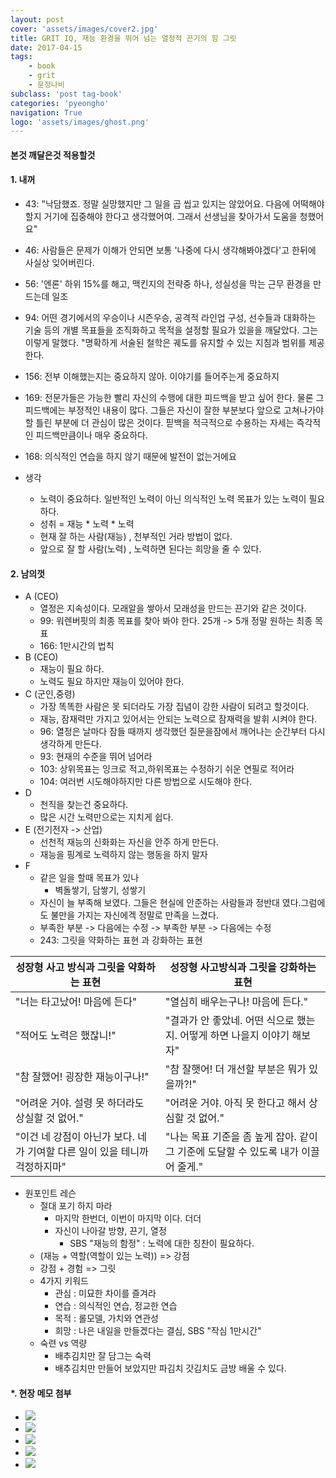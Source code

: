 ```yaml
---
layout: post
cover: 'assets/images/cover2.jpg'
title: GRIT IQ, 재능 환경을 뛰어 넘는 열정적 끈기의 힘 그릿
date: 2017-04-15
tags: 
    - book
    - grit
    - 문정나비
subclass: 'post tag-book'
categories: 'pyeongho'
navigation: True
logo: 'assets/images/ghost.png'    
---
```


#### 본것 깨달은것 적용할것

#### 1. 내꺼 
  - 43: "낙담했죠. 정말 실망했지만 그 일을 곱 씹고 있지는 않았어요. 다음에 어떡해야 할지 거기에 집중해야 한다고 생각했어여. 그래서 선생님을 찾아가서 도움을 청했어요"
  - 46: 사람들은 문제가 이해가 안되면 보통 '나중에 다시 생각해봐야겠다'고 한뒤에 사실상 잊어버린다.
  - 56: '엔론' 하위 15%를 해고, 맥킨지의 전략중 하나, 성실성을 막는 근무 환경을 만드는데 일조
  - 94: 어떤 경기에서의 우승이나 시즌우승, 공격적 라인업 구성, 선수들과 대화하는 기술 등의 개별 목표들을 조직화하고 목적을 설정할 필요가 있을을 깨달았다. 그는 이렇게 말했다. "명확하게 서술된 철학은 궤도를 유지할 수 있는 지침과 범위를 제공한다.
  - 156: 전부 이해했는지는 중요하지 않아. 이야기를 들어주는게 중요하지
  - 169: 전문가들은 가능한 빨리 자신의 수행에 대한 피드백을 받고 싶어 한다. 물론 그 피드백에는 부정적인 내용이 많다. 그들은 자신이 잘한 부분보다 앞으로 고쳐나가야 할 틀린 부분에 더 관심이 많은 것이다. 핃백을 적극적으로 수용하는 자세는 즉각적인 피드백만큼이나 매우 중요하다.
  - 168: 의식적인 연습을 하지 않기 때문에 발전이 없는거에요
  
  - 생각
    - 노력이 중요하다. 일반적인 노력이 아닌 의식적인 노력 목표가 있는 노력이 필요하다.
    - 성취 = 재능 * 노력 * 노력 
    - 현재 잘 하는 사람(재능) , 천부적인 거라 방법이 없다.
    - 앞으로 잘 할 사람(노력) , 노력하면 된다는 희망을 줄 수 있다.

#### 2. 남의껏
  - A (CEO) 
    - 열정은 지속성이다. 모래알을 쌓아서 모래성을 만드는 끈기와 같은 것이다.
    - 99: 워렌버핏의 최종 목표를 찾아 봐야 한다. 25개 -> 5개 정말 원하는 최종 목표
    - 166: 1만시간의 법칙 
  - B (CEO)
    - 재능이 필요 하다.
    - 노력도 필요 하지만 재능이 있어야 한다.
  - C (군인,중령)
    - 가장 똑똑한 사람은 못 되더라도 가장 집념이 강한 사람이 되려고 할것이다.
    - 재능, 잠재력만 가지고 있어서는 안되는 노력으로 잠재력을 발휘 시켜야 한다.
    - 96: 열정은 날마다 잠들 때까지 생각했던 질문을잠에서 깨어나는 순간부터 다시 생각하게 만든다.
    - 93: 현재의 수준을 뛰어 넘어라 
    - 103: 상위목표는 잉크로 적고,하위목표는 수정하기 쉬운 연필로 적어라 
    - 104: 여러번 시도해야하지만 다른 방법으로 시도해야 한다.
  - D
    - 천직을 찾는건 중요하다.
    - 많은 시간 노력만으로는 지치게 쉽다.
  - E (전기전자 -> 산업)
    - 선천적 재능의 신화화는 자신을 안주 하게 만든다.
    - 재능을 핑계로 노력하지 않는 행동을 하지 말자
  - F
    - 같은 일을 할때 목표가 있나
      - 벽돌쌓기, 담쌓기, 성쌓기
    - 자신이 늘 부족해 보였다. 그들은 현실에 안준하는 사람들과 정반대 였다.그럼에도 불만을 가지는 자신에겍 정말로 만족을 느겼다.
    - 부족한 부분 -> 다음에는 수정 -> 부족한 부분 -> 다음에는 수정
    - 243: 그릿을 약화하는 표현 과 강화하는 표현
    
| 성장형 사고 방식과 그릿을 약화하는 표현 | 성장형 사고방식과 그릿을 강화하는 표현 |
| ------ | ------ |
|"너는 타고났어! 마음에 든다" | "열심히 배우는구나! 마음에 든다." |      
|"적어도 노력은 했잖니!"|"결과가 안 좋았네. 어떤 식으로 했는지. 어떻게 하면 나을지 이야기 해보자"|
|"참 잘했어! 굉장한 재능이구나!"|"참 잘햇어! 더 개선할 부분은 뭐가 있을까?!"|
|"어려운 거야. 설령 못 하더라도 상실할 것 없어."|"어려운 거야. 아직 못 한다고 해서 상심할 것 없어."
|"이건 네 강점이 아닌가 보다. 네가 기여할 다른 일이 있을 테니까 걱정하지마"|"나는 목표 기준을 좀 높게 잡아. 같이 그 기준에 도달할 수 있도록 내가 이끌어 줄게."|
    
  - 원포인트 레슨
    - 절대 포기 하지 마라 
      - 마지막 한번더, 이번이 마지막 이다. 더더
      - 자신이 나아갈 방향, 끈기, 열정 
        - SBS "재능의 함정" : 노력에 대한 칭찬이 필요하다.
    - (재능 + 역할(역할이 있는 노력)) => 강점 
    - 강점 + 경험 => 그릿
    - 4가지 키워드
      - 관심 : 미묘한 차이를 즐겨라
      - 연습 : 의식적인 연습, 정교한 연습
      - 목적 : 롤모델, 가치와 연관성
      - 희망 : 나은 내일을 만들겠다는 결심, SBS "작심 1만시간"
    - 숙련 vs 역량
      - 배추김치만 잘 담그는 숙력
      - 배추김치만 만들어 보았지만 파김치 갓김치도 금방 배울 수 있다.    

#### *. 현장 메모 첨부
  - ![](http://drive.google.com/uc?export=view&id=0BwUadct9RzY3Y2NaZU9xY0hOUDA)
  - ![](http://drive.google.com/uc?export=view&id=0BwUadct9RzY3S2ZuQTY2VVRqRnc)
  - ![](http://drive.google.com/uc?export=view&id=0BwUadct9RzY3THRWQkRJZktVZ1E)
  - ![](http://drive.google.com/uc?export=view&id=0BwUadct9RzY3THRWQkRJZktVZ1E)
  - ![](http://drive.google.com/uc?export=view&id=0BwUadct9RzY3VkF6ZHdKeGF6M00) 
